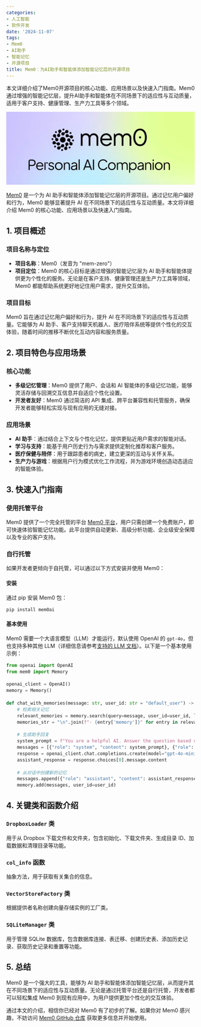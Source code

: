 ```yaml
---
categories:
- 人工智能
- 软件开发
date: '2024-11-07'
tags:
- Mem0
- AI助手
- 智能记忆
- 开源项目
title: Mem0：为AI助手和智能体添加智能记忆层的开源项目
---
```


本文详细介绍了Mem0开源项目的核心功能、应用场景以及快速入门指南。Mem0通过增强的智能记忆层，提升AI助手和智能体在不同场景下的适应性与互动质量，适用于客户支持、健康管理、生产力工具等多个领域。

![mem0](image/mem0.png)

[Mem0](https://github.com/mem0-ai/mem0) 是一个为 AI 助手和智能体添加智能记忆层的开源项目。通过记忆用户偏好和行为，Mem0 能够显著提升 AI 在不同场景下的适应性与互动质量。本文将详细介绍 Mem0 的核心功能、应用场景以及快速入门指南。

## 1. 项目概述

### 项目名称与定位
- **项目名称**：Mem0（发音为 "mem-zero"）
- **项目定位**：Mem0 的核心目标是通过增强的智能记忆层为 AI 助手和智能体提供更为个性化的服务。无论是在客户支持、健康管理还是生产力工具等领域，Mem0 都能帮助系统更好地记住用户需求，提升交互体验。

### 项目目标
Mem0 旨在通过记忆用户偏好和行为，提升 AI 在不同场景下的适应性与互动质量。它能够为 AI 助手、客户支持聊天机器人、医疗陪伴系统等提供个性化的交互体验，随着时间的推移不断优化互动内容和服务质量。

## 2. 项目特色与应用场景

### 核心功能
- **多级记忆管理**：Mem0 提供了用户、会话和 AI 智能体的多级记忆功能，能够灵活存储与回溯交互信息并自适应个性化设置。
- **开发者友好**：Mem0 通过简洁的 API 集成、跨平台兼容性和托管服务，确保开发者能够轻松实现与现有应用的无缝对接。

### 应用场景
- **AI 助手**：通过结合上下文与个性化记忆，提供更贴近用户需求的智能对话。
- **学习与支持**：能基于用户历史行为与需求提供定制化推荐和客户服务。
- **医疗保健与陪伴**：用于跟踪患者的病史，建立更深的互动与关怀关系。
- **生产力与游戏**：根据用户行为模式优化工作流程，并为游戏环境创造动态适应的智能体验。

## 3. 快速入门指南

### 使用托管平台
Mem0 提供了一个完全托管的平台 [Mem0 平台](https://app.mem0.ai)，用户只需创建一个免费账户，即可快速体验智能记忆功能。此平台提供自动更新、高级分析功能、企业级安全保障以及专业的客户支持。

### 自行托管
如果开发者更倾向于自托管，可以通过以下方式安装并使用 Mem0：

#### 安装
通过 pip 安装 Mem0 包：
```bash
pip install mem0ai
```

#### 基本使用
Mem0 需要一个大语言模型（LLM）才能运行，默认使用 OpenAI 的 `gpt-4o`，但也支持多种其他 LLM（详细信息请参考[支持的 LLM 文档](https://docs.mem0.ai/llms)）。以下是一个基本使用示例：

```python
from openai import OpenAI
from mem0 import Memory

openai_client = OpenAI()
memory = Memory()

def chat_with_memories(message: str, user_id: str = "default_user") -> str:
    # 检索相关记忆
    relevant_memories = memory.search(query=message, user_id=user_id, limit=3)
    memories_str = "\n".join(f"- {entry['memory']}" for entry in relevant_memories)
    
    # 生成助手回复
    system_prompt = f"You are a helpful AI. Answer the question based on query and memories.\nUser Memories:\n{memories_str}"
    messages = [{"role": "system", "content": system_prompt}, {"role": "user", "content": message}]
    response = openai_client.chat.completions.create(model="gpt-4o-mini", messages=messages)
    assistant_response = response.choices[0].message.content

    # 从对话中创建新的记忆
    messages.append({"role": "assistant", "content": assistant_response})
    memory.add(messages, user_id=user_id)
```

## 4. 关键类和函数介绍

### `DropboxLoader` 类
用于从 Dropbox 下载文件和文件夹，包含初始化、下载文件夹、生成目录 ID、加载数据和清理目录等功能。

### `col_info` 函数
抽象方法，用于获取有关集合的信息。

### `VectorStoreFactory` 类
根据提供者名称创建向量存储实例的工厂类。

### `SQLiteManager` 类
用于管理 SQLite 数据库，包含数据库连接、表迁移、创建历史表、添加历史记录、获取历史记录和重置等功能。

## 5. 总结

Mem0 是一个强大的工具，能够为 AI 助手和智能体添加智能记忆层，从而提升其在不同场景下的适应性与互动质量。无论是通过托管平台还是自行托管，开发者都可以轻松集成 Mem0 到现有应用中，为用户提供更加个性化的交互体验。

通过本文的介绍，相信你已经对 Mem0 有了初步的了解。如果你对 Mem0 感兴趣，不妨访问 [Mem0 GitHub 仓库](https://github.com/mem0-ai/mem0) 获取更多信息并开始使用。